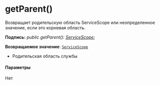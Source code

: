 # <a name="getparent"></a>getParent()




Возвращает родительскую область ServiceScope или неопределенное значение, если это корневая область.

**Подпись:** _public getParent(): [ServiceScope](../sp-core-library/servicescope.md);_

**Возвращаемое значение**: [`ServiceScope`](../sp-core-library/servicescope.md)



- Родительская область службы

#### <a name="parameters"></a>Параметры
Нет


